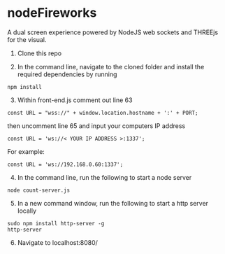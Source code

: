 # nodeFireworks
A dual screen experience powered by NodeJS web sockets and THREEjs for the visual.

1. Clone this repo

2. In the command line, navigate to the cloned folder and install the required dependencies by running
```
npm install
```

3. Within front-end.js comment out line 63
```
const URL = "wss://" + window.location.hostname + ':' + PORT;
```
then uncomment line 65 and input your computers IP address
```
const URL = 'ws://< YOUR IP ADDRESS >:1337';
```
For example:
```
const URL = 'ws://192.168.0.60:1337';
```

4. In the command line, run the following to start a node server
```
node count-server.js
```

5. In a new command window, run the following to start a http server locally
```
sudo npm install http-server -g
http-server
```

6. Navigate to localhost:8080/
